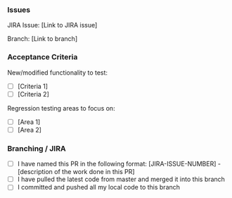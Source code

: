 ### Issues

JIRA Issue: [Link to JIRA issue]

Branch: [Link to branch]

### Acceptance Criteria

New/modified functionality to test:

-   [ ] [Criteria 1]
-   [ ] [Criteria 2]

Regression testing areas to focus on:

-   [ ] [Area 1]
-   [ ] [Area 2]

### Branching / JIRA

-   [ ] I have named this PR in the following format: [JIRA-ISSUE-NUMBER] - [description of the work done in this PR]
-   [ ] I have pulled the latest code from master and merged it into this branch
-   [ ] I committed and pushed all my local code to this branch
